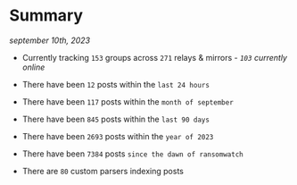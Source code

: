 
# Summary
_september 10th, 2023_

- Currently tracking `153` groups across `271` relays & mirrors - _`103` currently online_

- There have been `12` posts within the `last 24 hours`

- There have been `117` posts within the `month of september`

- There have been `845` posts within the `last 90 days`

- There have been `2693` posts within the `year of 2023`

- There have been `7384` posts `since the dawn of ransomwatch`

- There are `80` custom parsers indexing posts
